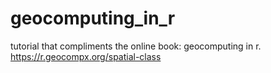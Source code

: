 # geocomputing_in_r
tutorial that compliments the online book: geocomputing in r. https://r.geocompx.org/spatial-class
